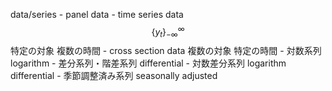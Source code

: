 data/series
    - panel data
    - time series data
        $$
        \{ y_t\}_{-\infty}^\infty
        $$
        特定の対象
        複数の時間
    - cross section data
        複数の対象
        特定の時間
    - 対数系列 logarithm
    - 差分系列・階差系列 differential
    - 対数差分系列 logarithm differential
    - 季節調整済み系列 seasonally adjusted